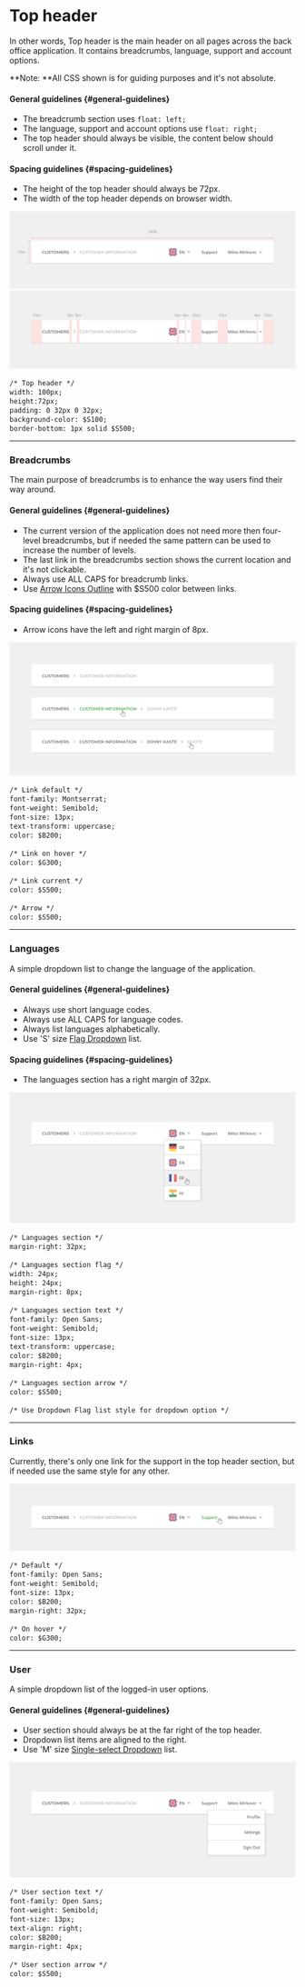 # Top header

In other words, Top header is the main header on all pages across the back office application. It contains breadcrumbs, language, support and account options.

**Note: **All CSS shown is for guiding purposes and it's not absolute.

#### General guidelines {#general-guidelines}

* The breadcrumb section uses `float: left;`
* The language, support and account options use `float: right;`
* The top header should always be visible, the content below should scroll under it.

#### Spacing guidelines {#spacing-guidelines}

* The height of the top header should always be 72px.
* The width of the top header depends on browser width.

![](/assets/organisms/top-header-sizing.png)![](/assets/organisms/top-header-spacing.png)

```
/* Top header */
width: 100px;
height:72px;
padding: 0 32px 0 32px;
background-color: $S100;
border-bottom: 1px solid $S500;
```

---

### Breadcrumbs

The main purpose of breadcrumbs is to enhance the way users find their way around.

#### General guidelines {#general-guidelines}

* The current version of the application does not need more then four-level breadcrumbs, but if needed the same pattern can be used to increase the number of levels.
* The last link in the breadcrumbs section shows the current location and it's not clickable.
* Always use ALL CAPS for breadcrumb links.
* Use [Arrow Icons Outline](//foundations/iconography.html#arrow-icons) with $S500 color between links. 

#### Spacing guidelines {#spacing-guidelines}

* Arrow icons have the left and right margin of 8px.

![](/assets/organisms/top-header-breadcrumbs.png)

```
/* Link default */
font-family: Montserrat;
font-weight: Semibold;
font-size: 13px;
text-transform: uppercase;
color: $B200;

/* Link on hover */
color: $G300;

/* Link current */
color: $S500;

/* Arrow */
color: $S500;
```

---

### Languages

A simple dropdown list to change the language of the application.

#### General guidelines {#general-guidelines}

* Always use short language codes.
* Always use ALL CAPS for language codes.
* Always list languages alphabetically.
* Use 'S' size [Flag Dropdown](//atoms/dropdowns.html#flag-list) list.

#### Spacing guidelines {#spacing-guidelines}

* The languages section has a right margin of 32px.

![](/assets/organisms/top-header-languages.png)

```
/* Languages section */
margin-right: 32px;

/* Languages section flag */
width: 24px;
height: 24px;
margin-right: 8px;

/* Languages section text */
font-family: Open Sans;
font-weight: Semibold;
font-size: 13px;
text-transform: uppercase;
color: $B200;
margin-right: 4px;

/* Languages section arrow */
color: $S500;

/* Use Dropdown Flag list style for dropdown option */
```

---

### Links

Currently, there's only one link for the support in the top header section, but if needed use the same style for any other.

![](/assets/organisms/top-header-links.png)

```
/* Default */
font-family: Open Sans;
font-weight: Semibold;
font-size: 13px;
color: $B200;
margin-right: 32px;

/* On hover */
color: $G300;
```

---

### User

A simple dropdown list of the logged-in user options.

#### General guidelines {#general-guidelines}

* User section should always be at the far right of the top header.
* Dropdown list items are aligned to the right.
* Use 'M' size [Single-select Dropdown](//atoms/dropdowns.html#single-select) list.

![](/assets/organisms/top-header-user.png)

```
/* User section text */
font-family: Open Sans;
font-weight: Semibold;
font-size: 13px;
text-align: right;
color: $B200;
margin-right: 4px;

/* User section arrow */
color: $S500;
```



